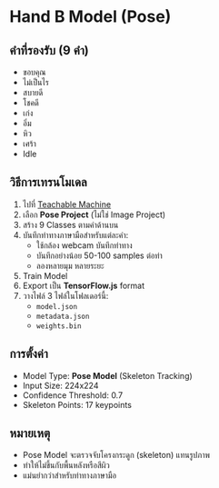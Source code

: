 # Hand B Model (Pose)

## คำที่รองรับ (9 คำ)
- ขอบคุณ
- ไม่เป็นไร
- สบายดี
- โชคดี
- เก่ง
- อิ่ม
- หิว
- เศร้า
- Idle

## วิธีการเทรนโมเดล
1. ไปที่ [Teachable Machine](https://teachablemachine.withgoogle.com/train/pose)
2. เลือก **Pose Project** (ไม่ใช่ Image Project)
3. สร้าง 9 Classes ตามคำด้านบน
4. บันทึกท่าทางภาษามือสำหรับแต่ละคำ:
   - ใช้กล้อง webcam บันทึกท่าทาง
   - บันทึกอย่างน้อย 50-100 samples ต่อท่า
   - ลองหลายมุม หลายระยะ
5. Train Model
6. Export เป็น **TensorFlow.js** format
7. วางไฟล์ 3 ไฟล์ในโฟลเดอร์นี้:
   - `model.json`
   - `metadata.json`
   - `weights.bin`

## การตั้งค่า
- Model Type: **Pose Model** (Skeleton Tracking)
- Input Size: 224x224
- Confidence Threshold: 0.7
- Skeleton Points: 17 keypoints

## หมายเหตุ
- Pose Model จะตรวจจับโครงกระดูก (skeleton) แทนรูปภาพ
- ทำให้ไม่ขึ้นกับพื้นหลังหรือสีผิว
- แม่นยำกว่าสำหรับท่าทางภาษามือ
